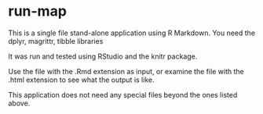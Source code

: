 # run-map

This is a single file stand-alone application using R Markdown.
You need the dplyr, magrittr, tibble libraries

It was run and tested using RStudio and the knitr package.

Use the file with the .Rmd extension as input, or examine the
file with the .html extension to see what the output is like.

This application does not need any special files beyond the
ones listed above.
